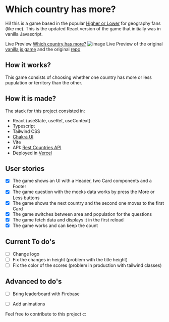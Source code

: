 # Which country has more?
Hi! this is a game based in the popular [Higher or Lower](http://www.higherlowergame.com) for geography fans (like me).
This is the updated React version of the game that initially was in vanilla Javascript.

Live Preview [Which country has more?](https://countries-population-react.vercel.app)
![image](https://user-images.githubusercontent.com/77643820/221383242-d2935c0a-0d7b-420b-8227-1cc3e80cf054.png)
Live Preview of the original [vanilla js game](https://countries-population-juanguerrero09.vercel.app) and the original [repo](https://github.com/JuanGuerrero09/countries-population)

## How it works?
This game consists of choosing whether one country has more or less pupulation or territory than the other.
## How it is made?
The stack for this project consisted in: 
- React (useState, useRef, useContext)
- Typescript
- Tailwind CSS
- [Chakra UI](https://chakra-ui.com)
- Vite
- API: [Rest Countries API](https://restcountries.com/)
- Deployed in [Vercel](https://vercel.com)

## User stories

- [x] The game shows an UI with a Header, two Card components and a Footer
- [x] The game question with the mocks data works by press the More or Less buttons
- [x] The game shows the next country and the second one moves to the first Card
- [x] The game switches between area and population for the questions
- [x] The game fetch data and displays it in the first reload
- [x] The game works and can keep the count

## Current To do's

- [ ] Change logo
- [ ] Fix the changes in height (problem with the title height)
- [ ] Fix the color of the scores (problem in production with tailwind classes)

## Advanced to do's

- [ ] Bring leaderboard with Firebase
- [ ] Add animations




Feel free to contribute to this project c:
